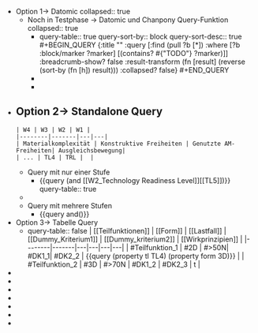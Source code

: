 - Option 1-> Datomic
  collapsed:: true
	- Noch in Testphase -> Datomic und Chanpony Query-Funktion
	  collapsed:: true
		- query-table:: true
		  query-sort-by:: block
		  query-sort-desc:: true
		  #+BEGIN_QUERY
		  {:title ""
		   :query [:find (pull ?b [*])
		           :where [?b :block/marker ?marker]
		          	      [(contains? #{"TODO"} ?marker)]]
		   :breadcrumb-show? false
		   :result-transform (fn [result] (reverse (sort-by (fn [h]) result)))
		   :collapsed? false}
		  #+END_QUERY
		-
		-
- Option 2-> Standalone Query
	-
	  | W4 | W3 | W2 | W1 | 
	  |--------|-------|---|---|
	  | Materialkomplexität | Konstruktive Freiheiten | Genutzte AM-Freiheiten| Ausgleichsbewegung| 
	  | ... | TL4 | TRL |  |
	- Query  mit nur einer Stufe
		- {{query  (and [[W2_Technology Readiness Level]][[TL5]])}}
		  query-table:: true
	-
	- Query mit mehrere Stufen
		- {{query and()}}
- Option 3-> Tabelle Query
	- query-table:: false
	  | [[Teilfunktionen]] | [[Form]] | [[Lastfall]] | [[Dummy_Kriterium1]] | [[Dummy_kriterium2]] | [[Wirkprinzipien]] |
	  |--------|-------|---|---|---|---|
	  | #Teilfunktion_1 | #2D | #>50N| #DK1_1| #DK2_2 | {{query  (property tl TL4) (property form 3D)}} |
	  | #Teilfunktion_2 | #3D | #>70N | #DK1_2 | #DK2_3 | t |
-
-
-
-
-
-
-